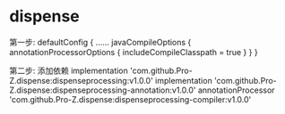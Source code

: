 # dispense

第一步:
defaultConfig {
    ......
    javaCompileOptions {
            annotationProcessorOptions {
                includeCompileClasspath = true
            }
    }
}

第二步:
添加依赖
    implementation 'com.github.Pro-Z.dispense:dispenseprocessing:v1.0.0'
    implementation 'com.github.Pro-Z.dispense:dispenseprocessing-annotation:v1.0.0'
    annotationProcessor 'com.github.Pro-Z.dispense:dispenseprocessing-compiler:v1.0.0'
    
